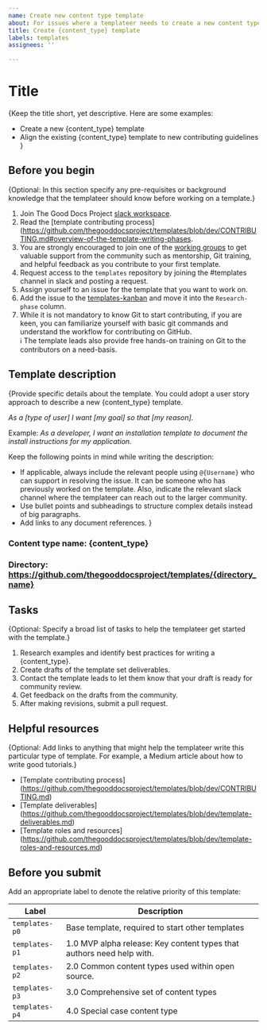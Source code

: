 ```yaml
---
name: Create new content type template
about: For issues where a templateer needs to create a new content type template.
title: Create {content_type} template
labels: templates
assignees: ''

---
```

# Title
{Keep the title short, yet descriptive.
Here are some examples:
* Create a new {content_type} template 
* Align the existing {content_type} template to new contributing guidelines
}

## Before you begin
{Optional: In this section specify any pre-requisites or background knowledge that the templateer should know before working on a template.}

1. Join The Good Docs Project [slack workspace](https://thegooddocs.slack.com/). 
2. Read the [template contributing process](https://github.com/thegooddocsproject/templates/blob/dev/CONTRIBUTING.md#overview-of-the-template-writing-phases.
3. You are strongly encouraged to join one of the [working groups](https://thegooddocsproject.dev/working-group/) to get valuable support from the community such as mentorship, Git training, and helpful feedback as you contribute to your first template.
4. Request access to the `templates` repository by joining the #templates channel in slack and posting a request. 
5. Assign yourself to an issue for the template that you want to work on.
6. Add the issue to the [templates-kanban](https://github.com/thegooddocsproject/templates/projects/1) and move it into the `Research-phase` column.
7. While it is not mandatory to know Git to start contributing, if you are keen, you can familiarize yourself with basic git commands and understand the workflow for contributing on GitHub.  
:information_source: The template leads also provide free hands-on training on Git to the contributors on a need-basis.

## Template description
{Provide specific details about the template. You could adopt a user story approach to describe a new {content_type} template.  

_As a [type of user] I want [my goal] so that [my reason]._  

Example:
_As a developer, I want an installation template to document the install instructions for my application._ 

Keep the following points in mind while writing the description:
* If applicable, always include the relevant people using `@{Username}` who can support in resolving the issue. It can be someone who has previously worked on the template. Also, indicate the relevant slack channel where the templateer can reach out to the larger community. 
* Use bullet points and subheadings to structure complex details instead of big paragraphs.
* Add links to any document references.
}

### Content type name: {content_type}

### Directory: https://github.com/thegooddocsproject/templates/{directory_name}

## Tasks
{Optional: Specify a broad list of tasks to help the templateer get started with the template.}
1. Research examples and identify best practices for writing a {content_type}.
2. Create drafts of the template set deliverables.
3. Contact the template leads to let them know that your draft is ready for community review. 
4. Get feedback on the drafts from the community.
5. After making revisions, submit a pull request. 

## Helpful resources
{Optional: Add links to anything that might help the templateer write this particular type of template. For example, a Medium article about how to write good tutorials.}
* [Template contributing process] (https://github.com/thegooddocsproject/templates/blob/dev/CONTRIBUTING.md)
* [Template deliverables] (https://github.com/thegooddocsproject/templates/blob/dev/template-deliverables.md)
* [Template roles and resources] (https://github.com/thegooddocsproject/templates/blob/dev/template-roles-and-resources.md)
  
## Before you submit
Add an appropriate label to denote the relative priority of this template:

Label | Description
--|--
`templates-p0`| Base template, required to start other templates
`templates-p1` | 1.0 MVP alpha release: Key content types that authors need help with.
`templates-p2` | 2.0 Common content types used within open source.
`templates-p3` | 3.0 Comprehensive set of content types
`templates-p4` | 4.0 Special case content type